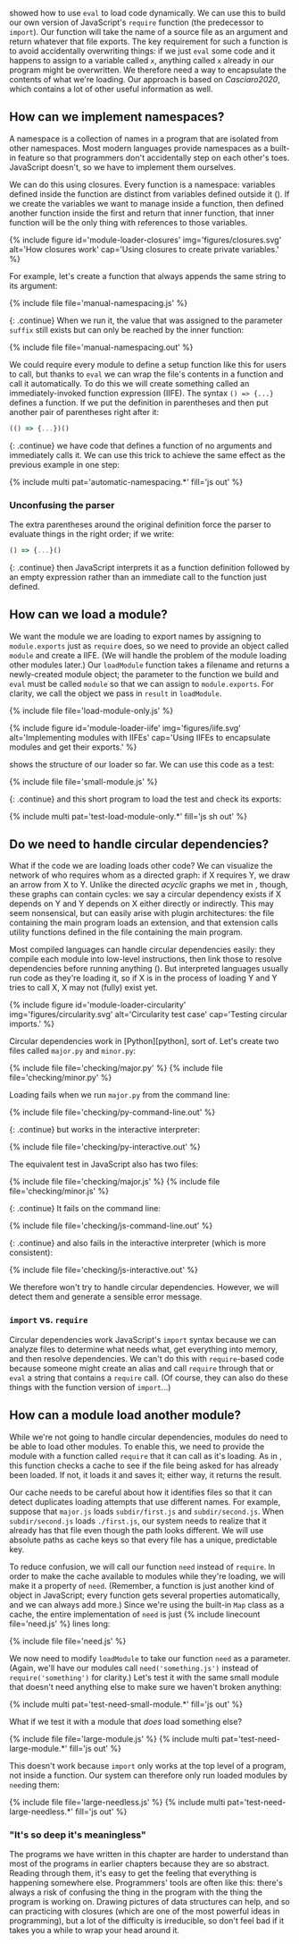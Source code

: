---
---

<span x="file-interpolator"/> showed how to use `eval` to load code dynamically.
We can use this to build our own version of JavaScript's `require` function
(the predecessor to `import`).
Our function will take the name of a source file as an argument
and return whatever that file exports.
The key requirement for such a function is to avoid accidentally overwriting things:
if we just `eval` some code and it happens to assign to a variable called `x`,
anything called `x` already in our program might be overwritten.
We therefore need a way to <span g="encapsulate">encapsulate</span> the contents of what we're loading.
Our approach is based on <cite>Casciaro2020</cite>,
which contains a lot of other useful information as well.

## How can we implement namespaces?

A <span g="namespace">namespace</span> is a collection of names in a program
that are isolated from other namespaces.
Most modern languages provide namespaces as a built-in feature
so that programmers don't accidentally step on each other's toes.
JavaScript doesn't,
so we have to implement them ourselves.

We can do this using <span g="closure">closures</span>.
Every function is a namespace:
variables defined inside the function are distinct from variables defined outside it
(<span f="module-loader-closures"/>).
If we create the variables we want to manage inside a function,
then defined another function inside the first
and return that <span g="inner_function">inner function</span>,
that inner function will be the only thing with references to those variables.

{% include figure
   id='module-loader-closures'
   img='figures/closures.svg'
   alt='How closures work'
   cap='Using closures to create private variables.' %}

For example,
let's create a function that always appends the same string to its argument:

{% include file file='manual-namespacing.js' %}

{: .continue}
When we run it,
the value that was assigned to the parameter `suffix` still exists
but can only be reached by the inner function:

{% include file file='manual-namespacing.out' %}

We could require every module to define a setup function like this for users to call,
but thanks to `eval` we can wrap the file's contents in a function and call it automatically.
To do this we will create something called an <span g="iife">immediately-invoked function expression</span> (IIFE).
The syntax `() => {...}` defines a function.
If we put the definition in parentheses and then put another pair of parentheses right after it:

```js
(() => {...})()
```

{: .continue}
we have code that defines a function of no arguments and immediately calls it.
We can use this trick to achieve the same effect as the previous example in one step:

{% include multi pat='automatic-namespacing.*' fill='js out' %}

<div class="callout" markdown="1">

### Unconfusing the parser

The extra parentheses around the original definition force the parser to evaluate things in the right order;
if we write:

```js
() => {...}()
```


{: .continue}
then JavaScript interprets it as a function definition followed by an empty expression
rather than an immediate call to the function just defined.

</div>

## How can we load a module?

We want the module we are loading to export names by assigning to `module.exports` just as `require` does,
so we need to provide an object called `module` and create a IIFE.
(We will handle the problem of the module loading other modules later.)
Our `loadModule` function takes a filename and returns a newly-created module object;
the parameter to the function we build and `eval` must be called `module` so that we can assign to `module.exports`.
For clarity,
we call the object we pass in `result` in `loadModule`.

{% include file file='load-module-only.js' %}

{% include figure
   id='module-loader-iife'
   img='figures/iife.svg'
   alt='Implementing modules with IIFEs'
   cap='Using IIFEs to encapsulate modules and get their exports.' %}

<span f="module-loader-iife"/> shows the structure of our loader so far.
We can use this code as a test:

{% include file file='small-module.js' %}

{: .continue}
and this short program to load the test and check its exports:

{% include multi pat='test-load-module-only.*' fill='js sh out' %}

## Do we need to handle circular dependencies?

What if the code we are loading loads other code?
We can visualize the network of who requires whom as a <span g="directed_graph">directed graph</span>:
if X requires Y,
we draw an arrow from X to Y.
Unlike the directed *acyclic* graphs we met in <span x="build-manager"/>,
though,
these graphs can contain cycles:
we say a <span g="circular_dependency">circular dependency</span> exists
if X depends on Y and Y depends on X
either directly or indirectly.
This may seem nonsensical,
but can easily arise with <span g="plugin_architecture">plugin architectures</span>:
the file containing the main program loads an extension,
and that extension calls utility functions defined in the file containing the main program.

Most compiled languages can handle circular dependencies easily:
they compile each module into low-level instructions,
then link those to resolve dependencies before running anything
(<span f="module-loader-circularity"/>).
But interpreted languages usually run code as they're loading it,
so if X is in the process of loading Y and Y tries to call X,
X may not (fully) exist yet.

{% include figure
   id='module-loader-circularity'
   img='figures/circularity.svg'
   alt='Circularity test case'
   cap='Testing circular imports.' %}

Circular dependencies work in [Python][python], sort of.
Let's create two files called `major.py` and `minor.py`:

{% include file file='checking/major.py' %}
{% include file file='checking/minor.py' %}

Loading fails when we run `major.py` from the command line:

{% include file file='checking/py-command-line.out' %}

{: .continue}
but works in the interactive interpreter:

{% include file file='checking/py-interactive.out' %}

The equivalent test in JavaScript also has two files:

{% include file file='checking/major.js' %}
{% include file file='checking/minor.js' %}

{: .continue}
It fails on the command line:

{% include file file='checking/js-command-line.out' %}

{: .continue}
and also fails in the interactive interpreter
(which is more consistent):

{% include file file='checking/js-interactive.out' %}

We therefore won't try to handle circular dependencies.
However,
we will detect them and generate a sensible error message.

<div class="callout" markdown="1">

### `import` vs. `require`

Circular dependencies work JavaScript's `import` syntax
because we can analyze files to determine what needs what,
get everything into memory,
and then resolve dependencies.
We can't do this with `require`-based code
because someone might create an <span g="alias">alias</span>
and call `require` through that
or `eval` a string that contains a `require` call.
(Of course, they can also do these things with the function version of `import`…)

</div>

## How can a module load another module?

While we're not going to handle circular dependencies,
modules do need to be able to load other modules.
To enable this,
we need to provide the module with a function called `require`
that it can call as it's loading.
As in <span x="file-interpolator"/>,
this function checks a cache
to see if the file being asked for has already been loaded.
If not, it loads it and saves it;
either way, it returns the result.

Our cache needs to be careful about how it identifies files
so that it can detect duplicates loading attempts that use different names.
For example,
suppose that `major.js` loads `subdir/first.js` and `subdir/second.js`.
When `subdir/second.js` loads `./first.js`,
our system needs to realize that it already has that file
even though the path looks different.
We will use <span g="absolute_path">absolute paths</span> as cache keys
so that every file has a unique, predictable key.

To reduce confusion,
we will call our function `need` instead of `require`.
In order to make the cache available to modules while they're loading,
we will make it a property of `need`.
(Remember,
a function is just another kind of object in JavaScript;
every function gets several properties automatically,
and we can always add more.)
Since we're using the built-in `Map` class as a cache,
the entire implementation of `need` is just {% include linecount file='need.js' %} lines long:

{% include file file='need.js' %}

We now need to modify `loadModule` to take our function `need` as a parameter.
(Again, we'll have our modules call `need('something.js')` instead of `require('something')` for clarity.)
Let's test it with the same small module that doesn't need anything else to make sure we haven't broken anything:

{% include multi pat='test-need-small-module.*' fill='js out' %}

What if we test it with a module that *does* load something else?

{% include file file='large-module.js' %}
{% include multi pat='test-need-large-module.*' fill='js out' %}

This doesn't work because `import` only works at the top level of a program,
not inside a function.
Our system can therefore only run loaded modules by `need`ing them:

{% include file file='large-needless.js' %}
{% include multi pat='test-need-large-needless.*' fill='js out' %}

<div class="callout" markdown="1">

### "It's so deep it's meaningless"

The programs we have written in this chapter are harder to understand
than most of the programs in earlier chapters
because they are so abstract.
Reading through them,
it's easy to get the feeling that everything is happening somewhere else.
Programmers' tools are often like this:
there's always a risk of confusing the thing in the program
with the thing the program is working on.
Drawing pictures of data structures can help,
and so can practicing with closures
(which are one of the most powerful ideas in programming),
but a lot of the difficulty is irreducible,
so don't feel bad if it takes you a while to wrap your head around it.

</div>